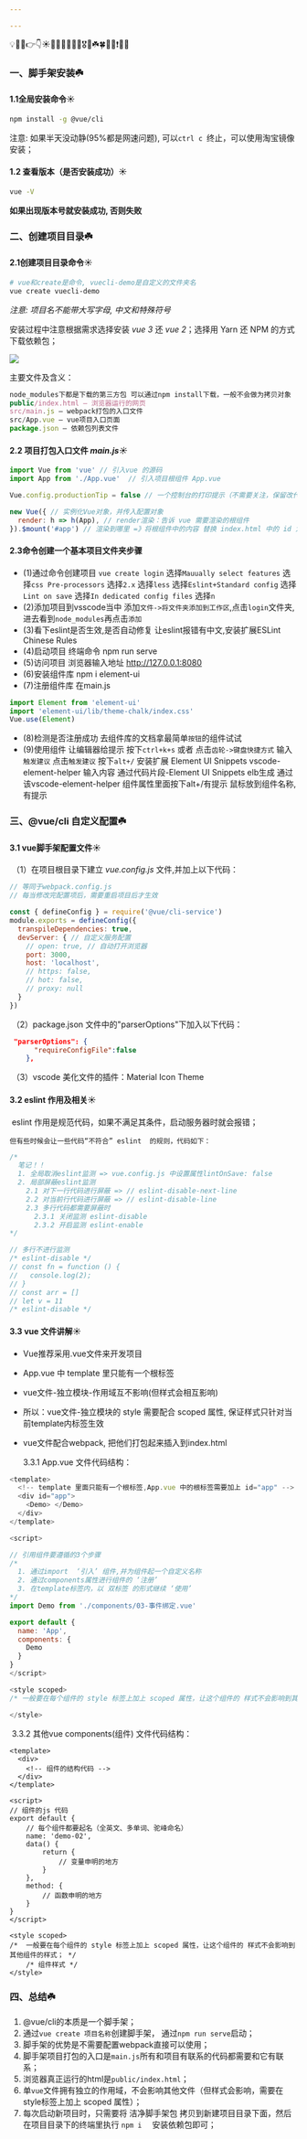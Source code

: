 ```yaml
---

---
```


💡🚀🤟👉👇☀️🍉🍍🍇🍓🥕🍭🎖️🎁☘️🍀💯🔆❗🔥🚩

### 一、脚手架安装☘️

#### 	1.1全局安装命令☀️

```bash
npm install -g @vue/cli
```

注意: 如果半天没动静(95%都是网速问题), 可以`ctrl c `终止，可以使用淘宝镜像安装；

#### 	1.2 查看版本（是否安装成功）☀️

```bash
vue -V
```

**如果出现版本号就安装成功, 否则失败**

### 二、创建项目目录☘️

#### 	2.1创建项目目录命令☀️

```bash
# vue和create是命令, vuecli-demo是自定义的文件夹名
vue create vuecli-demo
```

*注意: 项目名不能带大写字母, 中文和特殊符号*

安装过程中注意根据需求选择安装 *vue 3* 还 *vue 2*；选择用 Yarn 还 NPM 的方式下载依赖包；

![](imgs/项目包文件夹讲解.png)

主要文件及含义：

```js
node_modules下都是下载的第三方包 可以通过npm install下载，一般不会做为拷贝对象
public/index.html – 浏览器运行的网页
src/main.js – webpack打包的入口文件
src/App.vue – vue项目入口页面
package.json – 依赖包列表文件
```

#### 2.2 项目打包入口文件 *main.js☀️*

```js
import Vue from 'vue' // 引入vue 的源码
import App from './App.vue'  // 引入项目根组件 App.vue

Vue.config.productionTip = false // 一个控制台的打印提示（不需要关注，保留改代码即可）

new Vue({ // 实例化Vue对象，并传入配置对象
  render: h => h(App), // render渲染：告诉 vue 需要渲染的根组件
}).$mount('#app') // 渲染到哪里 =》将根组件中的内容 替换 index.html 中的 id 为 app 的标签
```

#### 2.3命令创建一个基本项目文件夹步骤

- (1)通过命令创建项目
  `vue create login`
  选择`Mauually select features`
  选择`css Pre-processors`
  选择`2.x`
  选择`less`
  选择`Eslint+Standard config`
  选择`Lint on save`
  选择`In dedicated config files`
  选择`n`
- (2)添加项目到vsscode当中
  添加`文件->将文件夹添加到工作区`,点击`login`文件夹,进去看到`node_modules`再点击`添加`
- (3)看下eslint是否生效,是否自动修复
  让eslint报错有中文,安装扩展ESLint Chinese Rules
- (4)启动项目
  终端命令 npm run serve
- (5)访问项目
  浏览器输入地址 http://127.0.0.1:8080
- (6)安装组件库
  npm i element-ui
- (7)注册组件库
  在main.js

```js
import Element from 'element-ui'
import 'element-ui/lib/theme-chalk/index.css'
Vue.use(Element)
```

-  (8)检测是否注册成功
   去组件库的文档拿最简单`按钮`的组件试试
-  (9)使用组件
   让编辑器给提示 
    按下`ctrl+k+s` 或者 点击`齿轮->键盘快捷方式`
    输入`触发建议`
    点击`触发建议`
    按下`alt+/`
   安装扩展
    Element UI Snippets
    vscode-element-helper
   输入内容
    通过代码片段-Element UI Snippets
        elb生成<el-button>
    通过该vscode-element-helper
        组件属性里面按下alt+/有提示
        鼠标放到组件名称,有提示

### 三、@vue/cli 自定义配置☘️

#### 3.1 vue脚手架配置文件☀️

​	（1）在项目根目录下建立 *vue.config.js* 文件,并加上以下代码：

```js
// 等同于webpack.config.js
// 每当修改完配置项后，需要重启项目后才生效

const { defineConfig } = require('@vue/cli-service')
module.exports = defineConfig({
  transpileDependencies: true,
  devServer: { // 自定义服务配置
    // open: true, // 自动打开浏览器
    port: 3000,
    host: 'localhost',
    // https: false,
    // hot: false,
    // proxy: null
  }
})
```

​	（2）package.json 文件中的"parserOptions"下加入以下代码：

```json
 "parserOptions": {
      "requireConfigFile":false
    },
```

​	（3）vscode 美化文件的插件：Material Icon Theme



#### 3.2 eslint 作用及相关☀️

​	eslint 作用是规范代码，如果不满足其条件，启动服务器时就会报错；

 	但有些时候会让一些代码“不符合” eslint  的规则，代码如下：

```js
/* 
  笔记！！
  1. 全局取消eslint监测 => vue.config.js 中设置属性lintOnSave: false
  2. 局部屏蔽eslint监测
    2.1 对下一行代码进行屏蔽 => // eslint-disable-next-line
    2.2 对当前行代码进行屏蔽 => // eslint-disable-line
    2.3 多行代码都需要屏蔽时
      2.3.1 关闭监测 eslint-disable
      2.3.2 开启监测 eslint-enable
*/

// 多行不进行监测
/* eslint-disable */
// const fn = function () {
//   console.log(2);
// }
// const arr = []
// let v = 11
/* eslint-disable */
```



#### 3.3 vue 文件讲解☀️

- Vue推荐采用.vue文件来开发项目

- App.vue 中 template 里只能有一个根标签

- vue文件-独立模块-作用域互不影响(但样式会相互影响)

- 所以：vue文件-独立模块的 style 需要配合 scoped 属性, 保证样式只针对当前template内标签生效

- vue文件配合webpack, 把他们打包起来插入到index.html

  3.3.1 App.vue 文件代码结构：

```js
<template>
  <!-- template 里面只能有一个根标签,App.vue 中的根标签需要加上 id="app" -->
  <div id="app"> 
    <Demo> </Demo>
  </div>
</template>

<script>

// 引用组件要遵循的3个步骤
/* 
  1. 通过import  ‘引入’ 组件,并为组件起一个自定义名称
  2. 通过components属性进行组件的 ‘注册’
  3. 在template标签内，以 双标签 的形式继续 ‘使用’
*/
import Demo from './components/03-事件绑定.vue'

export default {
  name: 'App',
  components: {
    Demo
  }
}
</script>

<style scoped>
/* 一般要在每个组件的 style 标签上加上 scoped 属性，让这个组件的 样式不会影响到其他组件的样式； */

</style>
```

​	3.3.2 其他vue components(组件) 文件代码结构：

```
<template>
  <div>
    <!-- 组件的结构代码 -->
  </div>
</template>

<script>
// 组件的js 代码
export default {
    // 每个组件都要起名（全英文、多单词、驼峰命名）
    name: 'demo-02',
    data() {
        return {
            // 变量申明的地方
        }
    },
    method: {
		// 函数申明的地方
    }
}
</script>

<style scoped>
/*  一般要在每个组件的 style 标签上加上 scoped 属性，让这个组件的 样式不会影响到其他组件的样式； */
	/* 组件样式 */
</style>
```



### 四、总结☘️

1. @vue/cli的本质是一个脚手架；
2. 通过`vue create 项目名称`创建脚手架， 通过`npm run serve`启动；
3. 脚手架的优势是不需要配置webpack直接可以使用；
4. 脚手架项目打包的入口是`main.js`所有和项目有联系的代码都需要和它有联系；
5. 浏览器真正运行的html是`public/index.html`；
6. 单`vue`文件拥有独立的作用域，不会影响其他文件（但样式会影响，需要在style标签上加上 scoped 属性）；
7. 每次启动新项目时，只需要将 洁净脚手架包 拷贝到新建项目目录下面，然后在项目目录下的终端里执行  `npm i  ` 安装依赖包即可；











